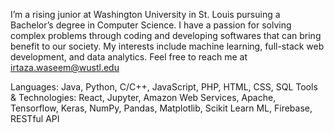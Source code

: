 I’m a rising junior at Washington University in St. Louis pursuing a Bachelor’s degree in Computer Science. I have a passion for solving complex problems through coding and developing softwares that can bring benefit to our society. My interests include machine learning, full-stack web development, and data analytics. Feel free to reach me at irtaza.waseem@wustl.edu

Languages: Java, Python, C/C++, JavaScript, PHP, HTML, CSS, SQL
Tools & Technologies: React, Jupyter, Amazon Web Services, Apache, Tensorflow, Keras, NumPy, Pandas, Matplotlib, Scikit Learn ML, Firebase, RESTful API
